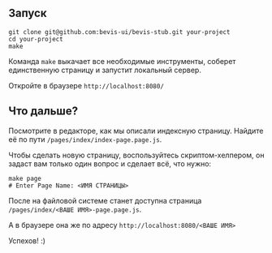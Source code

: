 ## Запуск
```
git clone git@github.com:bevis-ui/bevis-stub.git your-project
cd your-project
make
```
Команда `make` выкачает все необходимые инструменты, соберет единственную страницу и запустит локальный сервер.

Откройте в браузере `http://localhost:8080/`

## Что дальше?
Посмотрите в редакторе, как мы описали индексную страницу. Найдите её по пути `/pages/index/index-page.page.js`.

Чтобы сделать новую страницу, воспользуйтесь скриптом-хелпером, он задаст вам только один вопрос и сделает всё, что нужно:
```shell
make page
# Enter Page Name: <ИМЯ СТРАНИЦЫ>
```

После на файловой системе станет доступна страница `/pages/index/<ВАШЕ ИМЯ>-page.page.js`.

А в браузере она же по адресу `http://localhost:8080/<ВАШЕ ИМЯ>`

Успехов! :)
